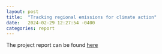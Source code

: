 ```yaml
---
layout: post
title:  "Tracking regional emissions for climate action"
date:   2024-02-29 12:27:54 -0400
categories: report
---
```


The project report can be found [here](/pdfs/reports/ghg-inventory-report.pdf)